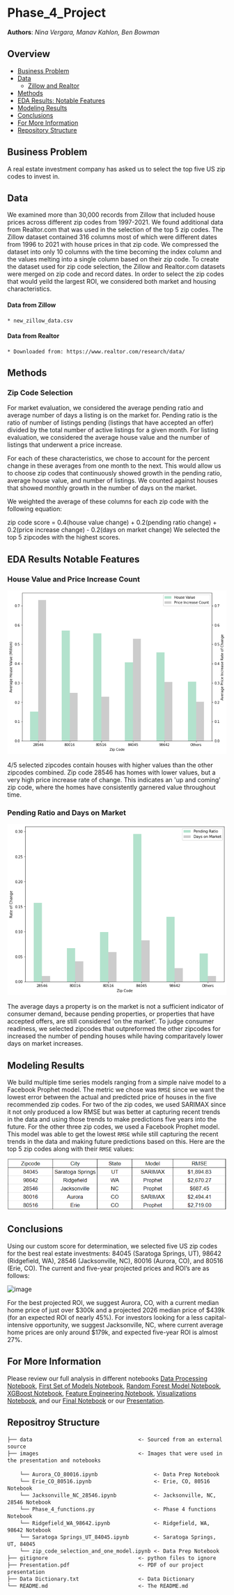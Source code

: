 # Phase_4_Project
 
**Authors**: *Nina Vergara, Manav Kahlon, Ben Bowman*
  
## Overview
- [Business Problem](#Business-Problem)
- [Data](#Data)
   - [Zillow and Realtor](./data)
- [Methods](#Methods)
- [EDA Results: Notable Features](#EDA-Results-Notable-Features) 
- [Modeling Results](#Modeling-Results)
- [Conclusions](#Conclusions)
- [For More Information](#For-More-Information)
- [Repository Structure](#Repositroy-Structure)
  

## Business Problem
A real estate investment company has asked us to select the top five US zip codes to invest in.  
 
## Data
We examined more than 30,000 records from Zillow that included house prices across different zip codes from 1997-2021. We found additional data from Realtor.com that was used in the selection of the top 5 zip codes. The Zillow dataset contained 316 columns most of which were different dates from 1996 to 2021 with house prices in that zip code. We compressed the dataset into only 10 columns with the time becoming the index column and the values melting into a single column based on their zip code. To create the dataset used for zip code selection, the Zillow and Realtor.com datasets were merged on zip code and record dates. In order to select the zip codes that would yeild the largest ROI, we considered both market and housing characteristics. 


 #### Data from Zillow
    * new_zillow_data.csv
 #### Data from Realtor 
    * Downloaded from: https://www.realtor.com/research/data/
   
## Methods

### Zip Code Selection

For market evaluation, we considered the average pending ratio and average number of days a listing is on the market for. Pending ratio is the ratio of number of listings pending (listings that have accepted an offer) divided by the total number of active listings for a given month. For listing evaluation, we considered the average house value and the number of listings that underwent a price increase. 

For each of these characteristics, we chose to account for the percent change in these averages from one month to the next. This would allow us to choose zip codes that continuously showed growth in the pending ratio, average house value, and number of listings. We counted against houses that showed monthly growth in the number of days on the market.

We weighted the average of these columns for each zip code with the following equation:

zip code score = 0.4(house value change) + 0.2(pending ratio change) + 0.2(price increase change) - 0.2(days on market change)
We selected the top 5 zipcodes with the highest scores.
    
## EDA Results Notable Features


### House Value and Price Increase Count

![image](./images/house_value_and_price_increase_count.png)

4/5 selected zipcodes contain houses with higher values than the other zipcodes combined. Zip code 28546 has homes with lower values, but a very high price increase rate of change. This indicates an 'up and coming' zip code, where the homes have consistently garnered value throughout time. 

### Pending Ratio and Days on Market
![image](./images/pending_ratio_and_days_on_market.png)
 
The average days a property is on the market is not a sufficient indicator of consumer demand, because pending properties, or properties that have accepted offers, are still considered 'on the market'. To judge consumer readiness, we selected zipcodes that outpreformed the other zipcodes for increased the number of pending houses while having comparitavely lower days on market increases. 

 
## Modeling Results
We build multiple time series models ranging from a simple naive model to a Facebook Prophet model. The metric we chose was `RMSE` since we want the lowest error between the actual and predicted price of houses in the five recommended zip codes. For two of the zip codes, we used SARIMAX since it not only produced a low RMSE but was better at capturing recent trends in the data and using those trends to make predictions five years into the future. For the other three zip codes, we used a Facebook Prophet model. This model was able to get the lowest `RMSE` while still capturing the recent trends in the data and making future predictions based on this. Here are the top 5 zip codes along with their `RMSE` values:

![image](./images/zipcodes.PNG)  
    
## Conclusions
Using our custom score for determination, we selected five US zip codes for the best real estate investments: 84045 (Saratoga Springs, UT), 98642 (Ridgefield, WA), 28546 (Jacksonville, NC), 80016 (Aurora, CO), and 80516 (Erie, CO).  The current and five-year projected prices and ROI’s are as follows:

![image](https://user-images.githubusercontent.com/82840623/131015478-355f1d18-a6d9-4531-9653-0e51d47bd56f.png)

For the best projected ROI, we suggest Aurora, CO, with a current median home price of just over $300k and a projected 2026 median price of $439k (for an expected ROI of nearly 45%).  For investors looking for a less capital-intensive opportunity, we suggest Jacksonville, NC, where current average home prices are only around $179k, and expected five-year ROI is almost 27%.

    
    
## For More Information
Please review our full analysis in different notebooks [Data Processing Notebook](./01_data_preparation.ipynb), [First Set of Models Notebook](./02_logistic_regression_knn_svm.ipynb), [Random Forest Model Notebook](./03_random_forest_models.ipynb), [XGBoost Notebook](./04_xgboost.ipynb), [Feature Engineering Notebook](./05_feature_engineering.ipynb), [Visualizations Notebook](./06_visualizations.ipynb), and our [Final Notebook](./07_svm_rfc.ipynb) or our [Presentation](./Presentation.pdf).    
    
## Repositroy Structure
```
├── data                                  <- Sourced from an external source
├── images                                <- Images that were used in the presentation and notebooks

    └── Aurora_CO_80016.ipynb                  <- Data Prep Notebook
    └── Erie_CO_80516.ipynb                    <- Erie, CO, 80516 Notebook
    └── Jacksonville_NC_28546.ipynb            <- Jacksonville, NC, 28546 Notebook
    └── Phase_4_functions.py                   <- Phase 4 functions Notebook
    └── Ridgefield_WA_98642.ipynb              <- Ridgefield, WA, 98642 Notebook
    └── Saratoga Springs_UT_84045.ipynb        <- Saratoga Springs, UT, 84045
    └── zip_code_selection_and_one_model.ipynb <- Data Prep Notebook
├── gitignore                             <- python files to ignore 
├── Presentation.pdf                      <- PDF of our project presentation  
├── Data Dictionary.txt                   <- Data Dictionary
└── README.md                             <- The README.md
```
